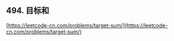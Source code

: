 **494. 目标和**  
---
[https://leetcode-cn.com/problems/target-sum/](https://leetcode-cn.com/problems/target-sum/)  
